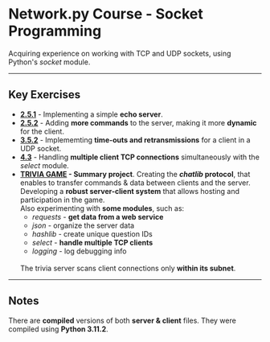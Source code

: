 <h1> Network.py Course - Socket Programming </h1>
<p> Acquiring experience on working with TCP and UDP sockets, using Python's <em>socket</em> module.</p>

---

<h2> Key Exercises </h2>
<ul>
    <li>
        <strong><a href="https://github.com/mattanelkaim/Network.py/tree/master/Ex2.5.1">2.5.1</a></strong> - Implementing a simple <strong>echo server</strong>.
    </li>
    <li>
        <strong><a href="https://github.com/mattanelkaim/Network.py/tree/master/Ex2.5.2">2.5.2</a></strong> - Adding <strong>more commands</strong> to the server, making it more <strong>dynamic</strong> for the client.
    </li>
    <li>
        <strong><a href="https://github.com/mattanelkaim/Network.py/tree/master/Ex3.5.2">3.5.2</a></strong> - Implememting <strong>time-outs and retransmissions</strong> for a client in a UDP socket.
    </li>
    <li>
        <strong><a href="https://github.com/mattanelkaim/Network.py/tree/master/Ex4.3">4.3</a></strong> - Handling <strong>multiple client TCP connections</strong> simultaneously with the <em>select</em> module.
    </li>
    <li>
        <strong><a href="https://github.com/mattanelkaim/Network.py/tree/master/TRIVIA%20GAME">TRIVIA GAME</a> - Summary project</strong>. Creating the <strong><em>chatlib</em> protocol</strong>, that enables to transfer commands & data between clients and the server.
        <br>
        Developing a <strong>robust server-client system</strong> that allows hosting and participation in the game.
        <br>
        Also experimenting with <strong>some modules</strong>, such as:
        <br>
        <ul>
            <li><em>requests</em> - <strong>get data from a web service</strong></li>
            <li><em>json</em> - organize the server data</li>
            <li><em>hashlib</em> - create unique question IDs</li>
            <li><em>select</em> - <strong>handle multiple TCP clients</strong></li>
            <li><em>logging</em> - log debugging info</li>
        </ul>
        <br>
        The trivia server scans client connections only <strong>within its subnet</strong>.
    </li>
</ul>

---

<h2>Notes</h2>
<p>There are <strong>compiled</strong> versions of both <strong>server & client</strong> files. They were compiled using <strong>Python 3.11.2</strong>.</p>
